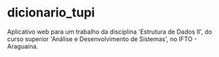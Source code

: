# dicionario_tupi

Aplicativo web para um trabalho da disciplina 'Estrutura de Dados II', do curso superior 'Análise e Desenvolvimento de Sistemas', no IFTO - Araguaína.
